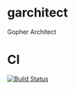 garchitect
==========

Gopher Architect

CI
==

[![Build Status](https://drone.io/github.com/garchitect/garchitect/status.png)](https://drone.io/github.com/garchitect/garchitect/latest)
